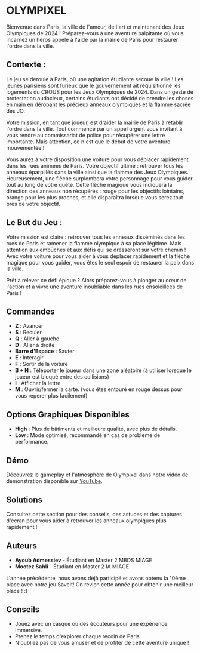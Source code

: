 # OLYMPIXEL

Bienvenue dans Paris, la ville de l'amour, de l'art et maintenant des Jeux Olympiques de 2024 ! Préparez-vous à une aventure palpitante où vous incarnez un héros appelé à l'aide par la mairie de Paris pour restaurer l'ordre dans la ville.

## Contexte :

Le jeu se déroule à Paris, où une agitation étudiante secoue la ville ! Les jeunes parisiens sont furieux que le gouvernement ait réquisitionné les logements du CROUS pour les Jeux Olympiques de 2024. Dans un geste de protestation audacieux, certains étudiants ont décidé de prendre les choses en main en dérobant les précieux anneaux olympiques et la flamme sacrée des JO.

Votre mission, en tant que joueur, est d'aider la mairie de Paris à rétablir l'ordre dans la ville. Tout commence par un appel urgent vous invitant à vous rendre au commissariat de police pour récupérer une lettre importante. Mais attention, ce n'est que le début de votre aventure mouvementée !

Vous aurez à votre disposition une voiture pour vous déplacer rapidement dans les rues animées de Paris. Votre objectif ultime : retrouver tous les anneaux éparpillés dans la ville ainsi que la flamme des Jeux Olympiques. Heureusement, une flèche surplombera votre personnage pour vous guider tout au long de votre quête. Cette flèche magique vous indiquera la direction des anneaux non récupérés : rouge pour les objectifs lointains, orange pour les plus proches, et elle disparaîtra lorsque vous serez tout près de votre objectif.

## Le But du Jeu :

Votre mission est claire : retrouver tous les anneaux disséminés dans les rues de Paris et ramener la flamme olympique à sa place légitime. Mais attention aux embûches et aux défis qui se dresseront sur votre chemin ! Avec votre voiture pour vous aider à vous déplacer rapidement et la flèche magique pour vous guider, vous êtes le seul espoir de restaurer la paix dans la ville.

Prêt à relever ce défi épique ? Alors préparez-vous à plonger au cœur de l'action et à vivre une aventure inoubliable dans les rues ensoleillées de Paris !


## Commandes

- **Z** : Avancer
- **S** : Reculer
- **Q** : Aller à gauche
- **D** : Aller à droite
- **Barre d'Espace** : Sauter
- **E** : Interagir
- **F** : Sortir de la voiture
- **B + N** : Téléporter le joueur dans une zone aléatoire (à utiliser lorsque le joueur est bloqué entre des collisions)
- **I** : Afficher la lettre
- **M** : Ouvrir/fermer la carte. (vous êtes entouré en rouge dessus pour vous reperer plus facilement)

## Options Graphiques Disponibles

- **High** : Plus de bâtiments et meilleure qualité, avec plus de détails.
- **Low** : Mode optimisé, recommandé en cas de problème de performance.

## Démo

Découvrez le gameplay et l'atmosphère de Olympixel dans notre vidéo de démonstration disponible sur [YouTube](lien_youtube).

## Solutions

Consultez cette section pour des conseils, des astuces et des captures d'écran pour vous aider à retrouver les anneaux olympiques plus rapidement !

## Auteurs

- **Ayoub Admessiev** - Étudiant en Master 2 MBDS MIAGE
- **Mootez Sahli** - Étudiant en Master 2 IA MIAGE
    
L'année précédente, nous avons déjà participé et avons obtenu la 10ème place avec notre jeu SaveIt! On revien cette année pour obtenir une meilleur place ! :)

## Conseils

- Jouez avec un casque ou des écouteurs pour une expérience immersive.
- Prenez le temps d'explorer chaque recoin de Paris.
- N'oubliez pas de vous amuser et de profiter de cette aventure unique !

